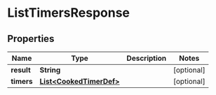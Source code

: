 

# ListTimersResponse


## Properties

| Name | Type | Description | Notes |
|------------ | ------------- | ------------- | -------------|
|**result** | **String** |  |  [optional] |
|**timers** | [**List&lt;CookedTimerDef&gt;**](CookedTimerDef.md) |  |  [optional] |



